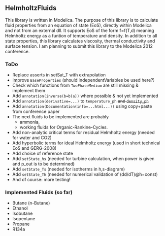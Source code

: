 ## HelmholtzFluids
This library is written in Modelica.
The purpose of this library is to calculate fluid properties from an equation of state (EoS), directly within Modelica and not from an external dll.
It supports EoS of the form f=f(T,d) meaning Helmholtz energy as a funtion of temperature and density.
In addition to all state properties, this library calculates viscosity, thermal conductivity and surface tension.
I am planning to submit this library to the Modelica 2012 conference.

### ToDo
* Replace asserts in setSat_T with extrapolation
* Improve `BaseProperties` (should independentVariables be used here?)
* Check which functions from `TwoPhaseMedium` are still missing & implement them
* Add `annotation(inverse(b=b(a))` where possible & not yet implemented
* Add `annotation(derivative=...)` to `temperature_ph` ~~and `density_ph`~~
* Add `annotation(Documentation(info=...html...))` using copy+paste from conference paper
* The next fluids to be implemented are probably 
  * ammonia,
  * working fluids for Organic-Rankine-Cycles.
* Add non-analytic critical terms for residual Helmholtz energy (needed for water and CO2)
* Add hyperbolic terms for ideal Helmholtz energy (used in short technical EoS and GERG-2008)
* Add choice of reference state
* Add `setState_hs` (needed for turbine calculation, when power is given and p_out is to be determined)
* Add `setState_Ts` (needed for isotherms in h,s-diagram)
* Add `setState_Th` (needed for numerical validation of (dd/dT)@h=const)
* And of course: more testing!
  
  
### Implemented Fluids (so far)
* Butane (n-Butane)
* Ethanol
* Isobutane
* Isopentane
* Propane
* R134a